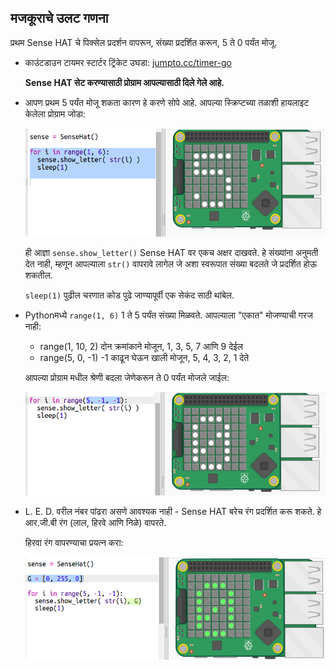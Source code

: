 ## मजकूराचे उलट गणना

प्रथम Sense HAT चे पिक्सेल प्रदर्शन वापरून, संख्या प्रदर्शित करून, 5 ते 0 पर्यंत मोजू.

+ काउंटडाउन टायमर स्टार्टर ट्रिंकेट उघडा: <a href="http://jumpto.cc/timer-go" target="_blank">jumpto.cc/timer-go</a>
    
    **Sense HAT सेट करण्यासाठी प्रोग्राम आपल्यासाठी दिले गेले आहे.**

+ आपण प्रथम 5 पर्यंत मोजू शकता कारण हे करणे सोपे आहे. आपल्या स्क्रिप्टच्या तळाशी हायलाइट केलेला प्रोग्राम जोडा:
    
    ![स्क्रीनशॉट](images/timer-count.png)
    
    ही आज्ञा `sense.show_letter()` Sense HAT वर एकच अक्षर दाखवते. हे संख्यांना अनुमती देत ​​नाही, म्हणून आपल्याला `str()` वापरावे लागेल जे अशा स्वरूपात संख्या बदलते जे प्रदर्शित होऊ शकतील.
    
    `sleep(1)` पुढील चरणात कोड पुढे जाण्यापूर्वी एक सेकंद साठी थांबेल.

+ Pythonमध्ये `range(1, 6)` 1 ते 5 पर्यंत संख्या मिळवते. आपल्याला "एकात" मोजण्याची गरज नाही:
    
    + range(1, 10, 2) दोन क्रमांकाने मोजून, 1, 3, 5, 7 आणि 9 देईल
    + range(5, 0, -1) -1 काढून घेऊन खाली मोजून, 5, 4, 3, 2, 1 देते
    
    आपल्या प्रोग्राम मधील श्रेणी बदला जेणेकरून ते 0 पर्यंत मोजले जाईल:
    
    ![स्क्रीनशॉट](images/timer-numbers.png)

+ L. E. D. वरील नंबर पांढरा असणे आवश्यक नाही - Sense HAT बरेच रंग प्रदर्शित करू शकते. हे आर.जी.बी रंग (लाल, हिरवे आणि निळे) वापरते.
    
    हिरवा रंग वापरण्याचा प्रयत्न करा:
    
    ![स्क्रीनशॉट](images/timer-green.png)